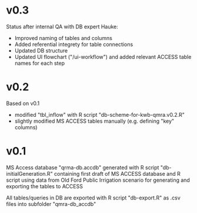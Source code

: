 # v0.3

Status after internal QA with DB expert Hauke:
- Improved naming of tables and columns
- Added referential integrety for table connections
- Updated DB structure 
- Updated UI flowchart ("/ui-workflow") and added relevant 
ACCESS table names for each step

# v0.2

Based on v0.1
- modified "tbl_inflow" with R script "db-scheme-for-kwb-qmra.v0.2.R"
- slightly modified MS ACCESS tables manually (e.g. defining "key" columns)

# v0.1

MS Access database "qrma-db.accdb" generated with R script "db-initialGeneration.R"
containing first draft of MS ACCESS database and R script using data from Old Ford 
Public Irrigation scenario for generating and exporting the tables to ACCESS

All tables/queries in DB are exported with R script "db-export.R" as .csv files 
into subfolder "qmra-db_accdb"
